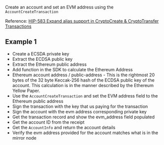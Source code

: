Create an account and set an EVM address using the `AccountCreateTransaction`

Reference: [HIP-583 Expand alias support in CryptoCreate & CryptoTransfer Transactions](https://hips.hedera.com/hip/hip-583)

## Example 1
- Create a ECSDA private key
- Extract the ECDSA public key
- Extract the Ethereum public address
- Add function in the SDK to calculate the Ethereum Address
- Ethereum account address / public-address - This is the rightmost 20 bytes of the 32 byte Keccak-256 hash of the ECDSA public key of the account. This calculation is in the manner described by the Ethereum Yellow Paper.
- Use the `AccountCreateTransaction` and set the EVM address field to the Ethereum public address
- Sign the transaction with the key that us paying for the transaction
- Sign the account with the evm address corresponding private key
- Get the transaction record and show the evm_address field populated 
- Get the account ID from the receipt
- Get the `AccountInfo` and return the account details
- Verify the evm address provided for the account matches what is in the mirror node
